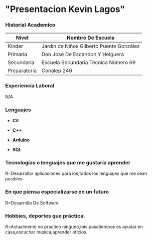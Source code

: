 # "Presentacion Kevin Lagos" #   
### **Historial Academico** 
Nivel | Nombre De Escuela |
------------ | -------------|
Kinder |Jardín de Niños Gilberto Puente González|
Primaria | Don Jose De Escandon Y Helguera | 
Secundaria|Escuela Secundaria Técnica Número 69|
Preparatoria|Conalep 246|



### **Experiencia Laboral**
N/A
### **Lenguajes**
* **C#** 

* **C++** 

* **Arduino** 
* **SQL**


### **Tecnologías o lenguajes que me gustaría aprender**
R=Desarrollar aplicaciones para ios,todos los lenguajes  que me sean posibles.

### **En que piensa especializarse en un futuro**
R=Desarrollo De Software

### **Hobbies, deportes que práctica.**
R=Actualmente no practico ninguno,mis pasatiempos es ayudar en casa,escuchar musica,aprender oficios.

